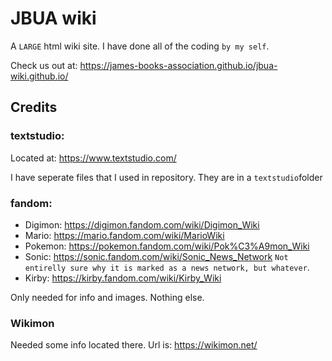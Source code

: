 # JBUA wiki

A `LARGE` html wiki site. I have done all of the coding `by my self`.

Check us out at: https://james-books-association.github.io/jbua-wiki.github.io/

## Credits

### textstudio: 

Located at: https://www.textstudio.com/ 

I have seperate files that I used in repository. They are in a `textstudio`folder

### fandom: 

- Digimon: https://digimon.fandom.com/wiki/Digimon_Wiki
- Mario: https://mario.fandom.com/wiki/MarioWiki
- Pokemon: https://pokemon.fandom.com/wiki/Pok%C3%A9mon_Wiki
- Sonic: https://sonic.fandom.com/wiki/Sonic_News_Network  `Not entirelly sure why it is marked as a news network, but whatever`.
- Kirby: https://kirby.fandom.com/wiki/Kirby_Wiki

Only needed for info and images. Nothing else.

### Wikimon

Needed some info located there. Url is: https://wikimon.net/
